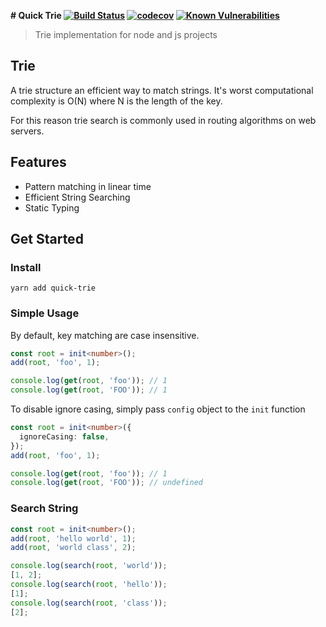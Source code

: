 **# Quick Trie [![Build Status](https://travis-ci.org/silver-xu/trie.svg?branch=master)](https://travis-ci.org/silver-xu/quick-trie) [![codecov](https://codecov.io/gh/silver-xu/trie/branch/master/graph/badge.svg)](https://codecov.io/gh/silver-xu/quick-trie) [![Known Vulnerabilities](https://snyk.io/test/github/silver-xu/quick-trie/badge.svg?targetFile=package.json)](https://snyk.io/test/github/silver-xu/quick-trie?targetFile=package.json)**

> Trie implementation for node and js projects

## Trie

A trie structure an efficient way to match strings. It's worst computational complexity is O(N) where N is the length of the key.

For this reason trie search is commonly used in routing algorithms on web servers.

## Features

- Pattern matching in linear time
- Efficient String Searching
- Static Typing

## Get Started

### Install

```shell
yarn add quick-trie
```

### Simple Usage

By default, key matching are case insensitive.

```typescript
const root = init<number>();
add(root, 'foo', 1);

console.log(get(root, 'foo')); // 1
console.log(get(root, 'FOO')); // 1
```

To disable ignore casing, simply pass `config` object to the `init` function

```typescript
const root = init<number>({
  ignoreCasing: false,
});
add(root, 'foo', 1);

console.log(get(root, 'foo')); // 1
console.log(get(root, 'FOO')); // undefined
```

### Search String

```typescript
const root = init<number>();
add(root, 'hello world', 1);
add(root, 'world class', 2);

console.log(search(root, 'world'));
[1, 2];
console.log(search(root, 'hello'));
[1];
console.log(search(root, 'class'));
[2];
```
